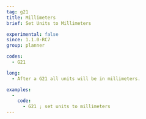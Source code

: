 ```yaml
---
tag: g21
title: Millimeters
brief: Set Units to Millimeters

experimental: false
since: 1.1.0-RC7
group: planner

codes:
  - G21

long:
  - After a G21 all units will be in millimeters.

examples:
  -
    code:
      - G21 ; set units to millimeters
---
```

